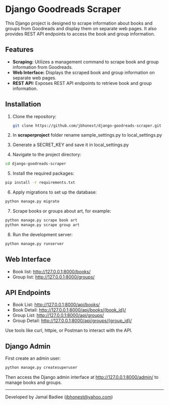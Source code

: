 # Django Goodreads Scraper

This Django project is designed to scrape information about books and groups from Goodreads and display them on separate web pages. It also provides REST API endpoints to access the book and group information.

## Features

- **Scraping:** Utilizes a management command to scrape book and group information from Goodreads.
- **Web Interface:** Displays the scraped book and group information on separate web pages.
- **REST API:** Exposes REST API endpoints to retrieve book and group information.


## Installation

1. Clone the repository:

    ```bash
    git clone https://github.com/jbhonest/django-goodreads-scraper.git
    ```

2. In **scraperproject** folder rename sample_settings.py to local_settings.py
3. Generate a SECRET_KEY and save it in local_settings.py

4. Navigate to the project directory:

```bash
cd django-goodreads-scraper
```

5. Install the required packages:

```bash
pip install -r requirements.txt
```

6. Apply migrations to set up the database:
```bash
python manage.py migrate
```

7. Scrape books or groups about art, for example:

```bash
python manage.py scrape book art
python manage.py scrape group art
```

8. Run the development server:
```bash
python manage.py runserver
```

## Web Interface
* Book list: http://127.0.0.1:8000/books/
* Group list: http://127.0.0.1:8000/groups/

## API Endpoints
* Book List: http://127.0.0.1:8000/api/books/
* Book Detail: http://127.0.0.1:8000/api/books/{book_id}/
* Group List: http://127.0.0.1:8000/api/groups/
* Group Detail: http://127.0.0.1:8000/api/groups/{group_id}/

Use tools like curl, httpie, or Postman to interact with the API.


## Django Admin
First create an admin user:
```bash
python manage.py createsuperuser
```
Then access the Django admin interface at http://127.0.0.1:8000/admin/ to manage books and groups.

---
Developed by Jamal Badiee (jbhonest@yahoo.com)